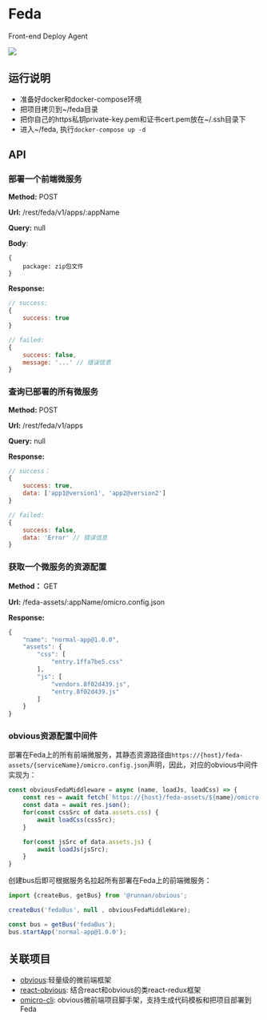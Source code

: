 # Feda
Front-end Deploy Agent

![](https://user-gold-cdn.xitu.io/2020/5/11/172043d89263df89?w=1918&h=947&f=png&s=131739)

## 运行说明
- 准备好docker和docker-compose环境
- 把项目拷贝到~/feda目录
- 把你自己的https私钥private-key.pem和证书cert.pem放在~/.ssh目录下
- 进入~/feda, 执行`docker-compose up -d`

## API

### 部署一个前端微服务

**Method:** POST

**Url:** /rest/feda/v1/apps/:appName

**Query:** null

**Body**:
```
{
    package: zip包文件
}
```
**Response:**
```javaScript
// success:
{
    success: true
}

// failed:
{
    success: false,
    message: '...' // 错误信息
}
```


### 查询已部署的所有微服务

**Method:** POST

**Url:** /rest/feda/v1/apps

**Query:** null

**Response:**

```javaScript
// success：
{
    success: true,
    data: ['app1@version1', 'app2@version2']
}

// failed:
{
    success: false,
    data: 'Error' // 错误信息
}
```

### 获取一个微服务的资源配置

**Method：** GET

**Url:** /feda-assets/:appName/omicro.config.json

**Response:**

```javaScript
{
    "name": "normal-app@1.0.0",
    "assets": {
        "css": [
            "entry.1ffa7be5.css"
        ],
        "js": [
            "vendors.8f02d439.js",
            "entry.8f02d439.js"
        ]
    }
}
```

### obvious资源配置中间件

部署在Feda上的所有前端微服务，其静态资源路径由`https://{host}/feda-assets/{serviceName}/omicro.config.json`声明，因此，对应的obvious中间件实现为：

```javaScript
const obviousFedaMiddleware = async (name, loadJs, loadCss) => {
    const res = await fetch(`https://{host}/feda-assets/${name}/omicro.config.json`);
    const data = await res.json();
    for(const cssSrc of data.assets.css) {
        await loadCss(cssSrc);
    }

    for(const jsSrc of data.assets.js) {
        await loadJs(jsSrc);
    }
} 

```

创建bus后即可根据服务名拉起所有部署在Feda上的前端微服务：

```javaScript
import {createBus, getBus} from '@runnan/obvious';

createBus('fedaBus', null , obviousFedaMiddleWare);

const bus = getBus('fedaBus');
bus.startApp('normal-app@1.0.0');
```

## 关联项目

  - [obvious](https://github.com/SMIELPF/obvious):轻量级的微前端框架
  - [react-obvious](https://github.com/SMIELPF/react-obvious): 结合react和obvious的类react-redux框架
  - [omicro-cli](https://github.com/SMIELPF/omicro-cli): obvious微前端项目脚手架，支持生成代码模板和把项目部署到Feda